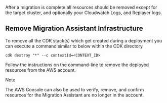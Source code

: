 


After a migration is complete all resources should be removed except for the target cluster, and optionally your Cloudwatch Logs, and Replayer logs.

## Remove Migration Assistant Infrastructure
To remove all the CDK stack(s) which get created during a deployment you can execute a command similar to below within the CDK directory

```
cdk destroy "*" --c contextId=<CONTEXT_ID>
```

Follow the instructions on the command-line to remove the deployed resources from the AWS account.

> [!Note] 
> The AWS Console can also be used to verify, remove, and confirm resources for the Migration Assistant are no longer in the account.